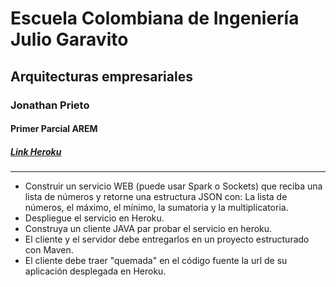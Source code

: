 # Escuela Colombiana de Ingeniería Julio Garavito
## Arquitecturas empresariales
### Jonathan Prieto 
#### Primer Parcial AREM
##### [Link Heroku](https://immense-escarpment-48819.herokuapp.com/index)
---
- Construir un servicio WEB (puede usar Spark o Sockets) que reciba una lista de números y retorne una estructura JSON con: La lista de números, el máximo, el mínimo, la sumatoria y la multiplicatoria.
- Despliegue el servicio en Heroku.
- Construya un cliente JAVA par probar el servicio en heroku.
- El cliente y el servidor debe entregarlos en un proyecto estructurado con Maven.
- El cliente debe traer "quemada" en el código fuente la url de su aplicación desplegada en Heroku.
